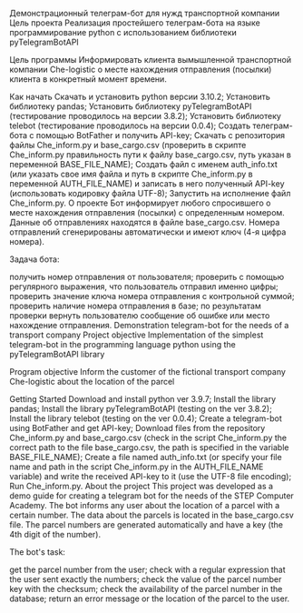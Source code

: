 Демонстрационный телеграм-бот для нужд транспортной компании
Цель проекта
Реализация простейшего телеграм-бота на языке программирование python с использованием библиотеки pyTelegramBotAPI

Цель программы
Информировать клиента вымышленной транспортной компании Che-logistic о месте нахождения отправления (посылки) клиента в конкретный момент времени.

Как начать
Скачать и установить python версии 3.10.2;
Установить библиотеку pandas;
Установить библиотеку pyTelegramBotAPI (тестирование проводилось на версии 3.8.2);
Установить библиотеку telebot (тестирование проводилось на версии 0.0.4);
Создать телеграм-бота с помощью BotFather и получить API-key;
Скачать с репозитория файлы Che_inform.py и base_cargo.csv (проверить в скрипте Che_inform.py правильность пути к файлу base_cargo.csv, путь указан в переменной BASE_FILE_NAME);
Создать файл с именем auth_info.txt (или указать свое имя файла и путь в скрипте Che_inform.py в переменной AUTH_FILE_NAME) и записать в него полученный API-key (использовать кодировку файла UTF-8);
Запустить на исполнение файл Che_inform.py.
О проекте
Бот информирует любого спросившего о месте нахождения отправления (посылки) с определенным номером. Данные об отправлениях находятся в файле base_cargo.csv. Номера отправлений сгенерированы автоматически и имеют ключ (4-я цифра номера).

Задача бота:

получить номер отправления от пользователя;
проверить с помощью регулярного выражения, что пользователь отправил именно цифры;
проверить значение ключа номера отправления с контрольной суммой;
проверить наличие номера отправления в базе;
по результатам проверки вернуть пользователю сообщение об ошибке или место нахождение отправления.
Demonstration telegram-bot for the needs of a transport company
Project objective
Implementation of the simplest telegram-bot in the programming language python using the pyTelegramBotAPI library

Program objective
Inform the customer of the fictional transport company Che-logistic about the location of the parcel

Getting Started
Download and install python ver 3.9.7;
Install the library pandas;
Install the library pyTelegramBotAPI (testing on the ver 3.8.2);
Install the library telebot (testing on the ver 0.0.4);
Create a telegram-bot using BotFather and get API-key;
Download files from the repository Che_inform.py and base_cargo.csv (check in the script Che_inform.py the correct path to the file base_cargo.csv, the path is specified in the variable BASE_FILE_NAME);
Create a file named auth_info.txt (or specify your file name and path in the script Che_inform.py in the AUTH_FILE_NAME variable) and write the received API-key to it (use the UTF-8 file encoding);
Run Che_inform.py.
About the project
This project was developed as a demo guide for creating a telegram bot for the needs of the STEP Computer Academy. The bot informs any user about the location of a parcel with a certain number. The data about the parcels is located in the base_cargo.csv file. The parcel numbers are generated automatically and have a key (the 4th digit of the number).

The bot's task:

get the parcel number from the user;
check with a regular expression that the user sent exactly the numbers;
check the value of the parcel number key with the checksum;
check the availability of the parcel number in the database;
return an error message or the location of the parcel to the user.
